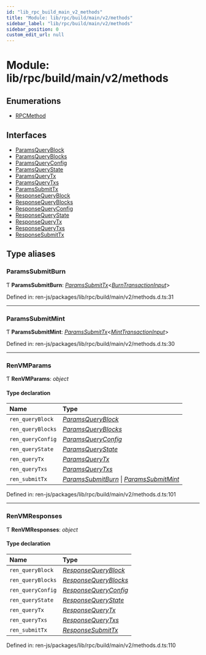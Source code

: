 ```yaml
---
id: "lib_rpc_build_main_v2_methods"
title: "Module: lib/rpc/build/main/v2/methods"
sidebar_label: "lib/rpc/build/main/v2/methods"
sidebar_position: 0
custom_edit_url: null
---
```


# Module: lib/rpc/build/main/v2/methods

## Enumerations

- [RPCMethod](../enums/lib_rpc_build_main_v2_methods.rpcmethod.md)

## Interfaces

- [ParamsQueryBlock](../interfaces/lib_rpc_build_main_v2_methods.paramsqueryblock.md)
- [ParamsQueryBlocks](../interfaces/lib_rpc_build_main_v2_methods.paramsqueryblocks.md)
- [ParamsQueryConfig](../interfaces/lib_rpc_build_main_v2_methods.paramsqueryconfig.md)
- [ParamsQueryState](../interfaces/lib_rpc_build_main_v2_methods.paramsquerystate.md)
- [ParamsQueryTx](../interfaces/lib_rpc_build_main_v2_methods.paramsquerytx.md)
- [ParamsQueryTxs](../interfaces/lib_rpc_build_main_v2_methods.paramsquerytxs.md)
- [ParamsSubmitTx](../interfaces/lib_rpc_build_main_v2_methods.paramssubmittx.md)
- [ResponseQueryBlock](../interfaces/lib_rpc_build_main_v2_methods.responsequeryblock.md)
- [ResponseQueryBlocks](../interfaces/lib_rpc_build_main_v2_methods.responsequeryblocks.md)
- [ResponseQueryConfig](../interfaces/lib_rpc_build_main_v2_methods.responsequeryconfig.md)
- [ResponseQueryState](../interfaces/lib_rpc_build_main_v2_methods.responsequerystate.md)
- [ResponseQueryTx](../interfaces/lib_rpc_build_main_v2_methods.responsequerytx.md)
- [ResponseQueryTxs](../interfaces/lib_rpc_build_main_v2_methods.responsequerytxs.md)
- [ResponseSubmitTx](../interfaces/lib_rpc_build_main_v2_methods.responsesubmittx.md)

## Type aliases

### ParamsSubmitBurn

Ƭ **ParamsSubmitBurn**: [*ParamsSubmitTx*](../interfaces/lib_rpc_build_main_v2_methods.paramssubmittx.md)<[*BurnTransactionInput*](lib_rpc_build_main_v2_transaction.md#burntransactioninput)\>

Defined in: ren-js/packages/lib/rpc/build/main/v2/methods.d.ts:31

___

### ParamsSubmitMint

Ƭ **ParamsSubmitMint**: [*ParamsSubmitTx*](../interfaces/lib_rpc_build_main_v2_methods.paramssubmittx.md)<[*MintTransactionInput*](lib_rpc_build_main_v2_transaction.md#minttransactioninput)\>

Defined in: ren-js/packages/lib/rpc/build/main/v2/methods.d.ts:30

___

### RenVMParams

Ƭ **RenVMParams**: *object*

#### Type declaration

| Name | Type |
| :------ | :------ |
| `ren_queryBlock` | [*ParamsQueryBlock*](../interfaces/lib_rpc_build_main_v2_methods.paramsqueryblock.md) |
| `ren_queryBlocks` | [*ParamsQueryBlocks*](../interfaces/lib_rpc_build_main_v2_methods.paramsqueryblocks.md) |
| `ren_queryConfig` | [*ParamsQueryConfig*](../interfaces/lib_rpc_build_main_v2_methods.paramsqueryconfig.md) |
| `ren_queryState` | [*ParamsQueryState*](../interfaces/lib_rpc_build_main_v2_methods.paramsquerystate.md) |
| `ren_queryTx` | [*ParamsQueryTx*](../interfaces/lib_rpc_build_main_v2_methods.paramsquerytx.md) |
| `ren_queryTxs` | [*ParamsQueryTxs*](../interfaces/lib_rpc_build_main_v2_methods.paramsquerytxs.md) |
| `ren_submitTx` | [*ParamsSubmitBurn*](lib_rpc_build_main_v2_methods.md#paramssubmitburn) \| [*ParamsSubmitMint*](lib_rpc_build_main_v2_methods.md#paramssubmitmint) |

Defined in: ren-js/packages/lib/rpc/build/main/v2/methods.d.ts:101

___

### RenVMResponses

Ƭ **RenVMResponses**: *object*

#### Type declaration

| Name | Type |
| :------ | :------ |
| `ren_queryBlock` | [*ResponseQueryBlock*](../interfaces/lib_rpc_build_main_v2_methods.responsequeryblock.md) |
| `ren_queryBlocks` | [*ResponseQueryBlocks*](../interfaces/lib_rpc_build_main_v2_methods.responsequeryblocks.md) |
| `ren_queryConfig` | [*ResponseQueryConfig*](../interfaces/lib_rpc_build_main_v2_methods.responsequeryconfig.md) |
| `ren_queryState` | [*ResponseQueryState*](../interfaces/lib_rpc_build_main_v2_methods.responsequerystate.md) |
| `ren_queryTx` | [*ResponseQueryTx*](../interfaces/lib_rpc_build_main_v2_methods.responsequerytx.md) |
| `ren_queryTxs` | [*ResponseQueryTxs*](../interfaces/lib_rpc_build_main_v2_methods.responsequerytxs.md) |
| `ren_submitTx` | [*ResponseSubmitTx*](../interfaces/lib_rpc_build_main_v2_methods.responsesubmittx.md) |

Defined in: ren-js/packages/lib/rpc/build/main/v2/methods.d.ts:110
